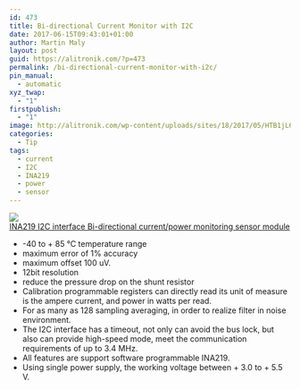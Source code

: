 ```yaml
---
id: 473
title: Bi-directional Current Monitor with I2C
date: 2017-06-15T09:43:01+01:00
author: Martin Maly
layout: post
guid: https://alitronik.com/?p=473
permalink: /bi-directional-current-monitor-with-i2c/
pin_manual:
  - automatic
xyz_twap:
  - "1"
firstpublish:
  - "1"
image: http://alitronik.com/wp-content/uploads/sites/18/2017/05/HTB1jL6nLpXXXXX7XpXXq6xXFXXXd.jpg
categories:
  - Tip
tags:
  - current
  - I2C
  - INA219
  - power
  - sensor
---
```

<a href="http://s.click.aliexpress.com/e/6M3Bauj" target="_parent"><img src="//ae01.alicdn.com/kf/HTB1hFDbLpXXXXXsXVXXq6xXFXXXN/Zero-drift-font-b-CJMCU-b-font-219-font-b-INA219-b-font-I2C-interface-Bi.jpg_220x220.jpg" /><span style="display: block;">INA219 I2C interface Bi-directional current/power monitoring sensor module </span></a>

  * -40 to + 85 °C temperature range
  * maximum error of 1% accuracy
  * maximum offset 100 uV.
  * 12bit resolution
  * reduce the pressure drop on the shunt resistor
  * Calibration programmable registers can directly read its unit of measure is the ampere current, and power in watts per read.
  * For as many as 128 sampling averaging, in order to realize filter in noise environment.
  * The I2C interface has a timeout, not only can avoid the bus lock, but also can provide high-speed mode, meet the communication requirements of up to 3.4 MHz.
  * All features are support software programmable INA219.
  * Using single power supply, the working voltage between + 3.0 to + 5.5 V.